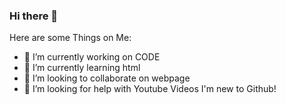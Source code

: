 ### Hi there 👋

Here are some Things on Me:

- 🔭 I’m currently working on CODE
- 🌱 I’m currently learning html
- 👯 I’m looking to collaborate on webpage
- 🤔 I’m looking for help with Youtube Videos
I'm new to Github!

